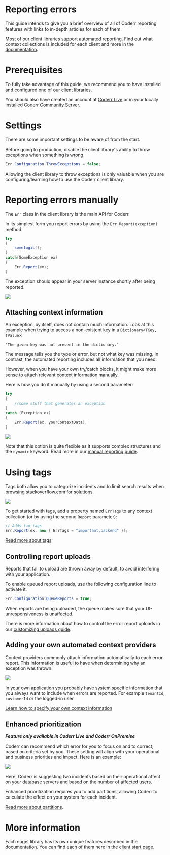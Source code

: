 Reporting errors
================

This guide intends to give you a brief overview of all of Coderr reporting features with links to in-depth articles for each of them.

Most of our client libraries support automated reporting. Find out what context collections is included for each client and more in the [documentation](client/index.md).


# Prerequisites

To fully take advantage of this guide, we recommend you to have installed and configured one of our [client libraries](client/index.md).

You should also have created an account at [Coderr Live](https://app.coderr.io) or in your locally installed [Coderr Community Server](server/installation.md).

# Settings

There are some important settings to be aware of from the start. 

Before going to production, disable the client library's ability to throw exceptions when something is wrong. 

```csharp
Err.Configuration.ThrowExceptions = false;
```

Allowing the client library to throw exceptions is only valuable when you are configuring/learning how to use the Coderr client library.

# Reporting errors manually

The `Err` class in the client library is the main API for Coderr. 

In its simplest form you report errors by using the `Err.Report(exception)` method.

```csharp
try
{
    somelogic();
}
catch(SomeException ex)
{
	Err.Report(ex);
}
```

The exception should appear in your server instance shortly after being reported.

![](screens/discover-overview.png)


## Attaching context information

An exception, by itself, does not contain much information. Look at this example when trying to access a non-existent key in a `Dictionary<TKey, TValue>`:

`'The given key was not present in the dictionary.'`

The message tells you the type or error, but not what key was missing. In contrast, the automated reporting includes all information that you need.

However, when you have your own try/catch blocks, it might make more sense to attach relevant context information manually.

Here is how you do it manually by using a second parameter:

```csharp
try
{
    //some stuff that generates an exception
}
catch (Exception ex)
{
    Err.Report(ex, yourContextData);
}
```

![](screens/context-collection.png)

Note that this option is quite flexible as it supports complex structures and the `dynamic` keyword. Read more in our [manual reporting guide](client/manual-reporting.md).

# Using tags

Tags both allow you to categorize incidents and to limit search results when browsing stackoverflow.com for solutions.

![](screens/tags.png)

To get started with tags, add a property named `ErrTags` to any context collection (or by using the second `Report` parameter):

```csharp
// Adds two tags
Err.Report(ex, new { ErrTags = "important,backend" });
```

[Read more about tags](client/tags)


## Controlling report uploads

Reports that fail to upload are thrown away by default, to avoid interfering with your application. 

To enable queued report uploads, use the following configuration line to activate it:

```csharp
Err.Configuration.QueueReports = true;
```

When reports are being uploaded, the queue makes sure that your UI-unresponsiveness is unaffected.

There is more information about how to control the error report uploads in our [customizing uploads guide](client/customize-uploads.md).

## Adding your own automated context providers

Context providers commonly attach information automatically to each error report. This information is useful to have when determining why an exception was thrown.

![](client/context-info.png)

In your own application you probably have system specific information that you always want to include when errors are reported. For example `tenantId`,  `customerId` or the logged-in user.

[Learn how to specify your own context information](client/context-provider.md)


## Enhanced prioritization

***Feature only available in Coderr Live and Coderr OnPremise***

Coderr can recommend which error for you to focus on and to correct, based on criteria set by you. These setting will align with your operational and business priorities and impact. Here is an example:

![](screens/suggestions.png)

Here, Coderr is suggesting two incidents based on their operational affect on your database servers and based on the number of affected users.

Enhanced prioritization requires you to add partitions, allowing Coderr to calculate the effect on your system for each incident.

[Read more about partitions](features/partitions/).

# More information

Each nuget library has its own unique features described in the documentation. You can find each of them here in the [client start page](client/index.md).
